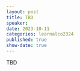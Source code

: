 ```yaml
---
layout: post
title: TBD
speaker: 
date: 2023-10-11
categories: learnalco2324
published: true
show-date: true
---
```

TBD